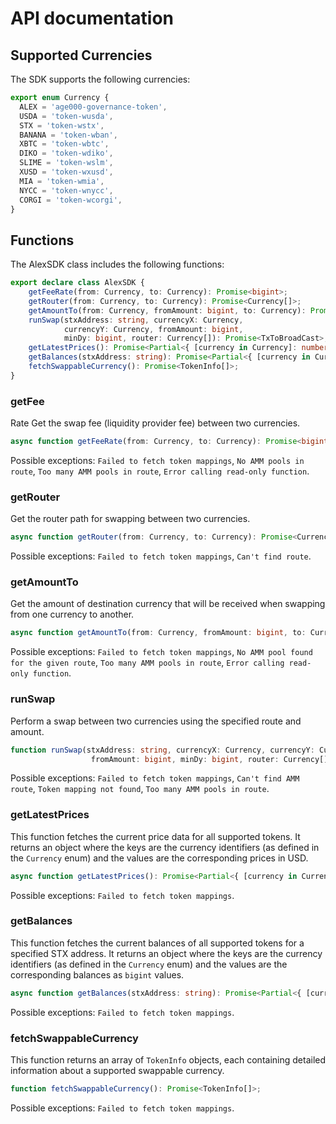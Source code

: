 # API documentation

## Supported Currencies

The SDK supports the following currencies:

```typescript
export enum Currency {
  ALEX = 'age000-governance-token',
  USDA = 'token-wusda',
  STX = 'token-wstx',
  BANANA = 'token-wban',
  XBTC = 'token-wbtc',
  DIKO = 'token-wdiko',
  SLIME = 'token-wslm',
  XUSD = 'token-wxusd',
  MIA = 'token-wmia',
  NYCC = 'token-wnycc',
  CORGI = 'token-wcorgi',
}
```

## Functions

The AlexSDK class includes the following functions:

```typescript
export declare class AlexSDK {
    getFeeRate(from: Currency, to: Currency): Promise<bigint>;
    getRouter(from: Currency, to: Currency): Promise<Currency[]>;
    getAmountTo(from: Currency, fromAmount: bigint, to: Currency): Promise<bigint>;
    runSwap(stxAddress: string, currencyX: Currency, 
            currencyY: Currency, fromAmount: bigint, 
            minDy: bigint, router: Currency[]): Promise<TxToBroadCast>;
    getLatestPrices(): Promise<Partial<{ [currency in Currency]: number }>>;
    getBalances(stxAddress: string): Promise<Partial<{ [currency in Currency]: bigint }>>;
    fetchSwappableCurrency(): Promise<TokenInfo[]>;
}
```

### getFee
Rate
Get the swap fee (liquidity provider fee) between two currencies.

```typescript
async function getFeeRate(from: Currency, to: Currency): Promise<bigint>;
```

Possible exceptions: `Failed to fetch token mappings`, `No AMM pools in route`, `Too many AMM pools in route`, `Error calling read-only function`.

### getRouter

Get the router path for swapping between two currencies.

```typescript
async function getRouter(from: Currency, to: Currency): Promise<Currency[]>;
```

Possible exceptions: `Failed to fetch token mappings`, `Can't find route`.

### getAmountTo

Get the amount of destination currency that will be received when swapping from one currency to another.

```typescript
async function getAmountTo(from: Currency, fromAmount: bigint, to: Currency): Promise<bigint>;
```

Possible exceptions: `Failed to fetch token mappings`, `No AMM pool found for the given route`, `Too many AMM pools in route`, `Error calling read-only function`.


### runSwap

Perform a swap between two currencies using the specified route and amount.

```typescript
function runSwap(stxAddress: string, currencyX: Currency, currencyY: Currency, 
                  fromAmount: bigint, minDy: bigint, router: Currency[]): Promise<TxToBroadCast>;
```

Possible exceptions: `Failed to fetch token mappings`, `Can't find AMM route`, `Token mapping not found`, `Too many AMM pools in route`.

### getLatestPrices

This function fetches the current price data for all supported tokens. It returns an object where the keys are the currency identifiers (as defined in the `Currency` enum) and the values are the corresponding prices in USD.

```typescript
async function getLatestPrices(): Promise<Partial<{ [currency in Currency]: number }>>;
```
Possible exceptions: `Failed to fetch token mappings`.

### getBalances

This function fetches the current balances of all supported tokens for a specified STX address. It returns an object where the keys are the currency identifiers (as defined in the `Currency` enum) and the values are the corresponding balances as `bigint` values.

```typescript
async function getBalances(stxAddress: string): Promise<Partial<{ [currency in Currency]: bigint }>>;
```

Possible exceptions: `Failed to fetch token mappings`.


### fetchSwappableCurrency

This function returns an array of `TokenInfo` objects, each containing detailed information about a supported swappable currency.

```typescript
function fetchSwappableCurrency(): Promise<TokenInfo[]>;
```

Possible exceptions: `Failed to fetch token mappings`.

